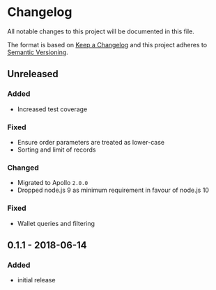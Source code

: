 # Changelog

All notable changes to this project will be documented in this file.

The format is based on [Keep a Changelog](http://keepachangelog.com/en/1.0.0/)
and this project adheres to [Semantic Versioning](http://semver.org/spec/v2.0.0.html).

## Unreleased

### Added
- Increased test coverage

### Fixed
- Ensure order parameters are treated as lower-case
- Sorting and limit of records

### Changed
- Migrated to Apollo `2.0.0`
- Dropped node.js 9 as minimum requirement in favour of node.js 10

### Fixed
- Wallet queries and filtering

## 0.1.1 - 2018-06-14

### Added
- initial release
